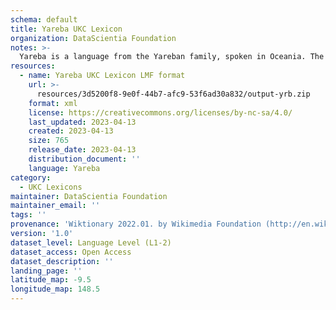 ```yaml
---
schema: default
title: Yareba UKC Lexicon
organization: DataScientia Foundation
notes: >-
  Yareba is a language from the Yareban family, spoken in Oceania. The UKC Lexicon of Yareba is represented as a lexico-semantic network. It consists of words, word senses, synsets, as well as sense-level and synset-level relationships.
resources:
  - name: Yareba UKC Lexicon LMF format
    url: >-
      resources/3d5200f8-9e0f-44b7-afc9-53f6ad30a832/output-yrb.zip
    format: xml
    license: https://creativecommons.org/licenses/by-nc-sa/4.0/
    last_updated: 2023-04-13
    created: 2023-04-13
    size: 765
    release_date: 2023-04-13
    distribution_document: ''
    language: Yareba
category:
  - UKC Lexicons
maintainer: DataScientia Foundation
maintainer_email: ''
tags: ''
provenance: 'Wiktionary 2022.01. by Wikimedia Foundation (http://en.wiktionary.org); Princeton WordNet 2.1 by Princeton University (https://wordnet.princeton.edu)'
version: '1.0'
dataset_level: Language Level (L1-2)
dataset_access: Open Access
dataset_description: ''
landing_page: ''
latitude_map: -9.5
longitude_map: 148.5
---
```

